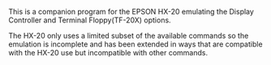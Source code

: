 This is a companion program for the EPSON HX-20 emulating the Display
Controller and Terminal Floppy(TF-20X) options.

The HX-20 only uses a limited subset of the available commands so the
emulation is incomplete and has been extended in ways that are
compatible with the HX-20 use but incompatible with other commands.
